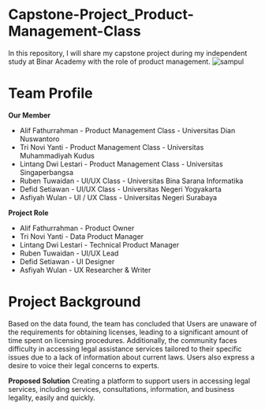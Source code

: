 # Capstone-Project_Product-Management-Class

In this repository, I will share my capstone project during my independent study at Binar Academy with the role of product management.
![sampul](https://github.com/aliffathur/Capstone-Project_Product-Management-Class/assets/48820700/df790455-5c15-44b2-b18d-74e1b81b7ab3)

# Team Profile

**Our Member**
- Alif Fathurrahman - Product Management Class - Universitas Dian Nuswantoro
- Tri Novi Yanti - Product Management Class - Universitas Muhammadiyah Kudus
- Lintang Dwi Lestari - Product Management Class - Universitas Singaperbangsa
- Ruben Tuwaidan - UI/UX Class - Universitas Bina Sarana Informatika
- Defid Setiawan - UI/UX Class - Universitas Negeri Yogyakarta
- Asfiyah Wulan - UI / UX Class - Universitas Negeri Surabaya

**Project Role**
- Alif Fathurrahman - Product Owner
- Tri Novi Yanti - Data Product Manager
- Lintang Dwi Lestari - Technical Product Manager
- Ruben Tuwaidan - UI/UX Lead
- Defid Setiawan - UI Designer
- Asfiyah Wulan - UX Researcher & Writer

# Project Background
Based on the data found, the team has concluded that Users are unaware of the requirements for obtaining licenses, leading to a significant amount of time spent on licensing procedures. Additionally, the community faces difficulty in accessing legal assistance services tailored to their specific issues due to a lack of information about current laws. Users also express a desire to voice their legal concerns to experts.

**Proposed Solution**
Creating a platform to support users in accessing legal services, including services, consultations, information, and business legality, easily and quickly.

